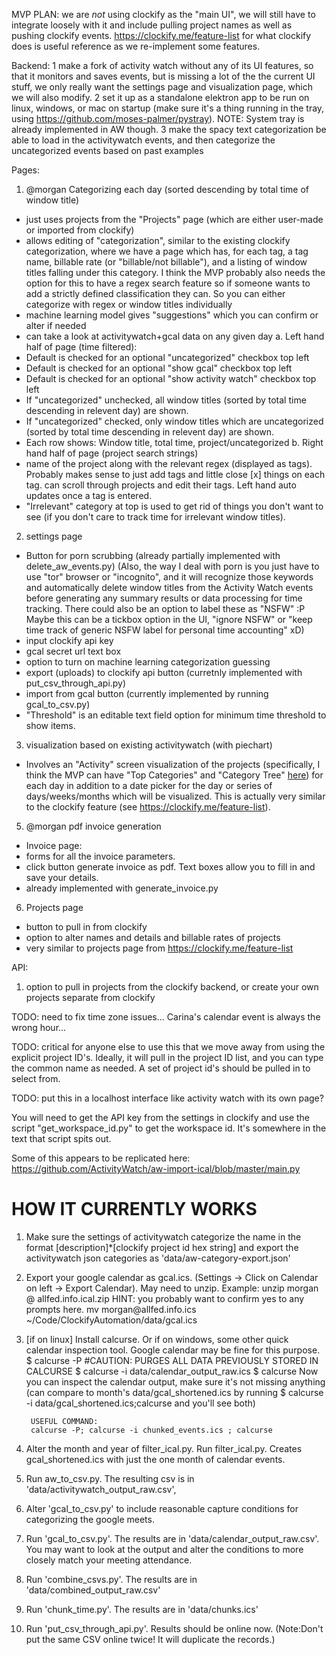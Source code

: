 MVP PLAN: we are *not* using clockify as the "main UI", we will still have to integrate loosely with it and include pulling project names as well as pushing clockify events. https://clockify.me/feature-list for what clockify does is useful reference as we re-implement some features.

Backend:
1 make a fork of activity watch without any of its UI features, so that it monitors and saves events, but is missing a lot of the the current UI stuff, we only really want the settings page and visualization page, which we will also modify.
2 set it up as a standalone elektron app to be run on linux, windows, or mac on startup (make sure it's a thing running in the tray, using https://github.com/moses-palmer/pystray). NOTE: System tray is already implemented in AW though.
3 make the spacy text categorization be able to load in the activitywatch events, and then categorize the uncategorized events based on past examples


Pages:
1. @morgan Categorizing each day (sorted descending by total time of window title)
* just uses projects from the "Projects" page (which are either user-made or imported from clockify)
* allows editing of  "categorization", similar to the existing clockify categorization, where we have a page which has, for each tag, a tag name, billable rate (or "billable/not billable"), and a listing of window titles falling under this category. I think the MVP probably also needs the option for this to have a regex search feature so if someone wants to add a strictly defined classification they can. So you can either categorize with regex or window titles individually
* machine learning model gives "suggestions" which you can confirm or alter if needed
* can take a look at activitywatch+gcal data on any given day
a. Left hand half of page (time filtered):
* Default is checked for an optional "uncategorized" checkbox top left
* Default is checked for an optional "show gcal" checkbox top left
* Default is checked for an optional "show activity watch" checkbox top left
* If "uncategorized" unchecked, all window titles (sorted by total time descending in relevent day) are shown.
* If "uncategorized" checked, only window titles which are uncategorized (sorted by total time descending in relevent day) are shown.
* Each row shows: Window title, total time, project/uncategorized
b. Right hand half of page (project search strings)
* name of the project along with the relevant regex (displayed as tags). Probably makes sense to just add tags and little close [x] things on each tag. can scroll through projects and edit their tags. Left hand auto updates once a tag is entered.
* "Irrelevant" category at top is used to get rid of things you don't want to see (if you don't care to track time for irrelevant window titles).


2. settings page
* Button for porn scrubbing (already partially implemented with delete_aw_events.py)
(Also, the way I deal with porn is you just have to use "tor" browser or "incognito", and it will recognize those keywords and automatically delete window titles from the Activity Watch events before generating any summary results or data processing for time tracking. There could also be an option to label these as "NSFW" :P Maybe this can be a tickbox option in the UI, "ignore NSFW" or "keep time track of generic NSFW label for personal time accounting" xD)
* input clockify api key
* gcal secret url text box
* option to turn on machine learning categorization guessing
* export (uploads) to clockify api button (curretnly implemented with put_csv_through_api.py)
* import from gcal button (currently implemented by running gcal_to_csv.py)
* "Threshold" is an editable text field option for minimum time threshold to show items.

3. visualization based on existing activitywatch (with piechart)
* Involves an "Activity" screen visualization of the projects (specifically, I think the MVP can have "Top Categories" and "Category Tree" [here](https://activitywatch.net/img/screenshots/screenshot-v0.9.3-activity.png)) for each day in addition to a date picker for the day or series of days/weeks/months which will be visualized. This is actually very similar to the clockify feature (see https://clockify.me/feature-list).

5. @morgan pdf invoice generation
* Invoice page:
* forms for all the invoice parameters.
* click button generate invoice as pdf. Text boxes allow you to fill in and save your details.
* already implemented with generate_invoice.py

6. Projects page
* button to pull in from clockify
* option to alter names and details and billable rates of projects
* very similar to projects page from https://clockify.me/feature-list


API:
1. option to pull in projects from the clockify backend, or create your own projects separate from clockify



TODO: need to fix time zone issues... Carina's calendar event is always the wrong hour...

TODO: critical for anyone else to use this that we move away from using the explicit project ID's. Ideally, it will pull in the project ID list, and you can type the common name as needed. A set of project id's should be pulled in to select from.

TODO: put this in a localhost interface like activity watch with its own page?

You will need to get the API key from the settings in clockify and use the script "get_workspace_id.py" to get the workspace id. It's somewhere in the text that script spits out.

Some of this appears to be replicated here:
https://github.com/ActivityWatch/aw-import-ical/blob/master/main.py

# HOW IT CURRENTLY WORKS

1. Make sure the settings of activitywatch categorize the name in the format [description]\*[clockify project id hex string] and export the activitywatch json categories as 'data/aw-category-export.json'
2. Export your google calendar as gcal.ics. (Settings -> Click on Calendar on left -> Export Calendar). May need to unzip. Example: 
        unzip morgan @ allfed.info.ical.zip
        HINT: you probably want to confirm yes to any prompts here.
        mv morgan\@allfed.info.ics ~/Code/ClockifyAutomation/data/gcal.ics
3. [if on linux] Install calcurse. Or if on windows, some other quick calendar inspection tool. Google calendar may be fine for this purpose.
        $ calcurse -P #CAUTION: PURGES ALL DATA PREVIOUSLY STORED IN CALCURSE
        $ calcurse -i data/calendar_output_raw.ics 
        $ calcurse
        Now you can inspect the calendar output, make sure it's not missing anything (can compare to month's data/gcal_shortened.ics by running 
        $ calcurse -i data/gcal_shortened.ics;calcurse
        and you'll see both)

        USEFUL COMMAND:
        calcurse -P; calcurse -i chunked_events.ics ; calcurse

2. Alter the month and year of filter_ical.py. Run filter_ical.py. Creates gcal_shortened.ics with just the one month of calendar events.
3. Run aw_to_csv.py. The resulting csv is in 'data/activitywatch_output_raw.csv', 
5. Alter 'gcal_to_csv.py' to include reasonable capture conditions for categorizing the google meets.
6. Run 'gcal_to_csv.py'. The results are in 'data/calendar_output_raw.csv'. You may want to look at the output and alter the conditions to more closely match your meeting attendance.
7. Run 'combine_csvs.py'. The results are in 'data/combined_output_raw.csv'
8. Run 'chunk_time.py'. The results are in 'data/chunks.ics' 
9. Run 'put_csv_through_api.py'. Results should be online now. (Note:Don't put the same CSV online twice! It will duplicate the records.)  
